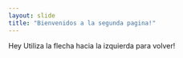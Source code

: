 ```yaml
---
layout: slide
title: "Bienvenidos a la segunda pagina!"
---
```

Hey
Utiliza la flecha hacia la izquierda para volver!
